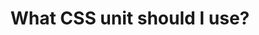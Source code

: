 ---
title: 'What CSS unit should I use?'
description: 'What length CSS unit should you use?'
link: 'https://whatunit.com/'
# imageURL: ''
---
